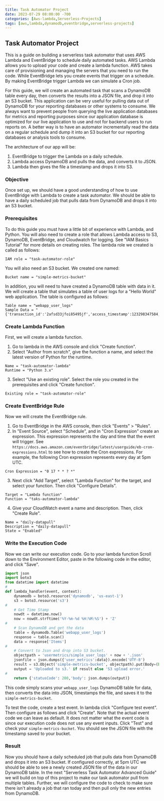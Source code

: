 ```yaml
---
title: Task Automator Project
date: 2023-07-29 08:00:00 -700
categories: [Aws-lambda,Serverless-Projects]
tags: [aws,lambda,dynamodb,eventbridge,serverless-projects]
---
```


## Task Automator Project
This is a guide on building a serverless task automator that uses AWS Lambda and EventBridge to schedule daily automated tasks. AWS Lambda allows you to upload your code and create a lambda function. AWS takes care of provisioning and managing the servers that you need to run the code. While EventBridge lets you create events that trigger on a schedule. By making EventBridge trigger Lambda we can simulate a Cron job.

For this guide, we will create an automated task that scans a DynamoDB table every day, then converts the results into a JSON file, and drop it into an S3 bucket. This application can be very useful for pulling data out of DynamoDB for your reporting databases or other systems to consume. We always want to prevent people from querying the live application databases for metrics and reporting purposes since our application database is optimized for our live application to use and not for backend users to run reports on. A better way is to have an automator incrementally read the data on a regular schedule and dump it into an S3 bucket for our reporting databases or analysis tools to consume.

The architecture of our app will be:
1. EventBridge to trigger the Lambda on a daily schedule.
2. Lambda access DynamoDB and pulls the data, and converts it to JSON.
3. Lambda then gives the file a timestamp and drops it into S3.

### Objective
Once set up, we should have a good understanding of how to use EventBridge with Lambda to create a task automator. We should be able to have a daily scheduled job that pulls data from DynamoDB and drops it into an S3 bucket.

### Prerequisites
To do this guide you must have a little bit of experience with Lambda, and Python. You will also need to create a role that allows Lambda access to S3, DynamoDB, EventBridge, and Cloudwatch for logging. See "IAM Basics Tutorial" for more details on creating roles. The lambda role we created is called as follows:
```
IAM role = "task-automator-role"
```
You will also need an S3 bucket. We created one named:
```
Bucket name = "simple-metrics-bucket"
```
In addition, you will need to have created a DynamoDB table with data in it. We will create a table that simulates a table of user logs for a "Hello World" web application. The table is configured as follows:
```
Table name = "webapp_user_logs"
Sample Data = "{'transaction_id':'2afsd33jfoi85495jf','access_timestamp':123298347584,'user_id':'djfi43j09fpk3jf39k'}"
```

### Create Lambda Function
First, we will create a lambda function.
1. Go to lambda in the AWS console and click "Create function".
2. Select "Author from scratch", give the function a name, and select the latest version of Python for the runtime.
```
Name = "task-automator-lambda"
Runtime = "Python 3.x"
```
3. Select "Use an existing role". Select the role you created in the prerequisites and click "Create function".
```
Existing role = "task-automator-role"
```

### Create EventBridge Rule
Now we will create the EventBridge rule.
1. Go to EventBridge in the AWS console, then click "Events" > "Rules".
2. In "Event Source", select "Schedule", and in "Cron Expression" create an expression. This expression represents the day and time that the event will trigger. See ```https://docs.aws.amazon.com/eventbridge/latest/userguide/eb-cron-expressions.html``` to see how to create the Cron expressions. For example, the following Cron expression represents every day at 5pm UTC.
```
Cron Expression = "0 17 * * ? *"
```
3. Next click "Add Target", select "Lambda Function" for the target, and select your function. Then click "Configure Details".
```
Target = "Lambda function"
Function = "taks-automator-lambda"
```
4. Give your CloudWatch event a name and description. Then, click "Create Rule".
```
Name = "daily-datapull"
Description = "daily-datapull"
State = "Enabled"
```

### Write the Execution Code
Now we can write our execution code. Go to your lambda function Scroll down to the Environment Editor, paste in the following code in the editor, and click "Save".
```python
import json
import boto3
from datetime import datetime
#
def lambda_handler(event, context):
    dynamodb = boto3.resource('dynamodb', 'us-east-1')
    s3 = boto3.resource('s3')
#
    # Get Time Stamp
    nowdt = datetime.now()
    now = nowdt.strftime('%Y-%m-%d %H:%M:%S') + 'Z'
#
    # Scan DynamoDB and get the data
    table = dynamodb.Table('webapp_user_logs')
    response = table.scan()
    data = response['Items']
#
    # Convert to Json and drop into S3 bucket.
    objectpath = 'usermetrics/simple_user_logs' + now + '.json'
    jsonfile = json.dumps({'user_metrics':data}).encode('UTF-8')
    result = s3.Object('simple-metrics-bucket', objectpath).put(Body=(bytes(jsonfile)))
    output = 'Uploaded to s3.' if result else 'S3 upload error.'
#
    return {'statusCode': 200,'body': json.dumps(output)}
```
This code simply scans your ```webapp_user_logs``` DynamoDB table for data, then converts the data into JSON, timestamps the file, and saves it to the ```simple-metrics-bucket```.

To test the code, create a test event. In lambda click "Configure test event". Then configure as follows and click "Create". Note that the actual event code we can leave as default. It does not matter what the event code is since our execution code does not use any event inputs. Click "Test" and check your ```simple-metrics-bucket```. You should see the JSON file with the timestamp saved to your bucket.

### Result
Now you should have a daily scheduled job that pulls data from DynamoDB and drops it into an S3 bucket. If configured correctly, at 5pm UTC we should be able to see a newly created JSON file of the data in our DynamoDB table. In the next "Serverless Task Automator Advanced Guide" we will build on top of this project to make our task automator pull from multiple tables. Further, we will configure the code to check to make sure there isn't already a job that ran today and then pull only the new entries from DynamoDB.
